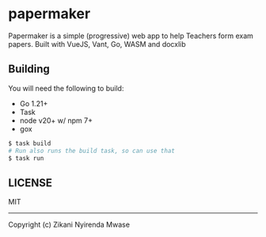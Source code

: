 papermaker
==========

Papermaker is a simple (progressive)  web app to help Teachers form exam papers.
Built with VueJS, Vant, Go, WASM and docxlib

## Building

You will need the following to build:

- Go 1.21+
- Task
- node v20+ w/ npm 7+
- gox

```sh
$ task build
# Run also runs the build task, so can use that
$ task run
```

## LICENSE

MIT

---

Copyright (c) Zikani Nyirenda Mwase
